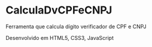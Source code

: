 # CalculaDvCPFeCNPJ
 Ferramenta que calcula dígito verificador de CPF e CNPJ
 
 Desenvolvido em HTML5, CSS3, JavaScript


